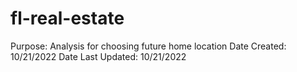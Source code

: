 # fl-real-estate

Purpose: Analysis for choosing future home location
Date Created: 10/21/2022
Date Last Updated: 10/21/2022

